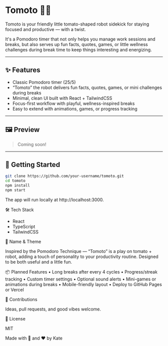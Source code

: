 # Tomoto 🍅🤖

Tomoto is your friendly little tomato-shaped robot sidekick for staying focused and productive — with a twist.

It's a Pomodoro timer that not only helps you manage work sessions and breaks, but also serves up fun facts, quotes, games, or little wellness challenges during break time to keep things interesting and energizing.

---

## ✨ Features

- Classic Pomodoro timer (25/5)
- “Tomoto” the robot delivers fun facts, quotes, games, or mini challenges during breaks
- Minimal, clean UI built with React + TailwindCSS
- Focus-first workflow with playful, wellness-inspired breaks
- Easy to extend with animations, games, or progress tracking

---

## 🖼 Preview

> Coming soon!

---

## 🚀 Getting Started

```bash
git clone https://github.com/your-username/tomoto.git
cd tomoto
npm install
npm start
```

The app will run locally at http://localhost:3000.

🛠 Tech Stack
- React
- TypeScript
- TailwindCSS

🍅 Name & Theme

Inspired by the Pomodoro Technique — “Tomoto” is a play on tomato + robot, adding a touch of personality to your productivity routine. Designed to be both useful and a little fun.

📦 Planned Features
	•	Long breaks after every 4 cycles
	•	Progress/streak tracking
	•	Custom timer settings
	•	Optional sound alerts
	•	Mini-games or animations during breaks
	•	Mobile-friendly layout
	•	Deploy to GitHub Pages or Vercel

🤝 Contributions

Ideas, pull requests, and good vibes welcome.

📝 License

MIT

Made with 🍅 and ❤️ by Kate